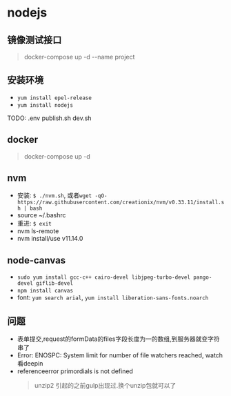 # nodejs

## 镜像测试接口

> docker-compose up -d --name project

## 安装环境

- `yum install epel-release`
- `yum install nodejs`

TODO: .env publish.sh dev.sh

## docker

> docker-compose up -d

## nvm

- 安装: `$ ./nvm.sh`, 或者`wget -qO- https://raw.githubusercontent.com/creationix/nvm/v0.33.11/install.sh | bash`
- source ~/.bashrc
- 重进: `$ exit`
- nvm ls-remote
- nvm install/use v11.14.0

## node-canvas

- `sudo yum install gcc-c++ cairo-devel libjpeg-turbo-devel pango-devel giflib-devel`
- `npm install canvas`
- font: `yum search arial`, `yum install liberation-sans-fonts.noarch`

## 问题

- 表单提交,request的formData的files字段长度为一的数组,到服务器就变字符串了
- Error: ENOSPC: System limit for number of file watchers reached, watch 看deepin
- referenceerror primordials is not defined
  > unzip2 引起的之前gulp出现过.换个unzip包就可以了